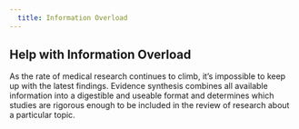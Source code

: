 ```yaml
---
  title: Information Overload
---
```


## Help with Information Overload

As the rate of medical research continues to climb, it’s impossible to keep up with the latest findings. Evidence synthesis combines all available information into a digestible and useable format and determines which studies are rigorous enough to be included in the review of research about a particular topic.
